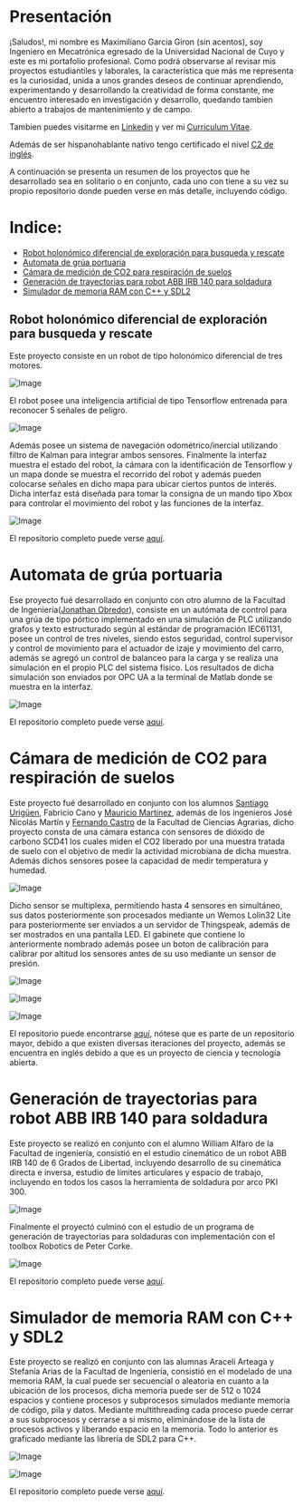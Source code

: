 # Presentación
¡Saludos!, mi nombre es Maximiliano Garcia Giron (sin acentos), soy Ingeniero en Mecatrónica egresado de la Universidad Nacional de Cuyo y este es mi portafolio profesional. Como podrá observarse al revisar mis proyectos estudiantiles y laborales, la característica que más me representa es la curiosidad, unida a unos grandes deseos de continuar aprendiendo, experimentando y desarrollando la creatividad de forma constante, me encuentro interesado en investigación y desarrollo, quedando tambien abierto a trabajos de mantenimiento y de campo.

Tambien puedes visitarme en [Linkedin](https://www.linkedin.com/in/maximiliano-garcia-giron-01a9251ba/) y ver mi [Curriculum Vitae](https://github.com/MaximilianoGarcia716/Portafolio/blob/main/Curriculum%20Vitae/CURRICULUM%20VITAE%20Garcia%20Maximiliano.pdf).

Además de ser hispanohablante nativo tengo certificado el nivel [C2 de inglés](https://efset.org/cert/wq7khc).

A continuación se presenta un resumen de los proyectos que he desarrollado sea en solitario o en conjunto, cada uno con tiene a su vez su propio repositorio donde pueden verse en más detalle, incluyendo código.

# Indice:
- [Robot holonómico diferencial de exploración para busqueda y rescate](#Item1)
- [Automata de grúa portuaria](#Item2)
- [Cámara de medición de CO2 para respiración de suelos](#Item3)
- [Generación de trayectorias para robot ABB IRB 140 para soldadura](#Item4)
- [Simulador de memoria RAM con C++ y SDL2](#Item5)

## <a id="Item1"></a> Robot holonómico diferencial de exploración para busqueda y rescate

Este proyecto consiste en un robot de tipo holonómico diferencial de tres motores.

![Image](https://raw.githubusercontent.com/MaximilianoGarcia716/Portafolio/main/Imagenes/03.jpg)

El robot posee una inteligencia artificial de tipo Tensorflow entrenada para reconocer 5 señales de peligro.

![Image](https://raw.githubusercontent.com/MaximilianoGarcia716/Portafolio/main/Imagenes/01.jpg)

Además posee un sistema de navegación odométrico/inercial utilizando filtro de Kalman para integrar ambos sensores. Finalmente la interfaz muestra el estado del robot, la cámara con la identificación de Tensorflow y un mapa donde se muestra el recorrido del robot y además pueden colocarse señales en dicho mapa para ubicar ciertos puntos de interés. Dicha interfaz está diseñada para tomar la consigna de un mando tipo Xbox para controlar el movimiento del robot y las funciones de la interfaz.

![Image](https://raw.githubusercontent.com/MaximilianoGarcia716/Portafolio/main/Imagenes/02.jpg)

El repositorio completo puede verse [aquí](https://github.com/MaximilianoGarcia716/Proyecto-Final-de-Estudios).

# Automata de grúa portuaria
<a id="Item2"></a>

Ese proyecto fué desarrollado en conjunto con otro alumno de la Facultad de Ingeniería([Jonathan Obredor](https://github.com/jonathan-obredor)), consiste en un autómata de control para una grúa de tipo pórtico implementado en una simulación de PLC utilizando grafos y texto estructurado según al estándar de programación IEC61131, posee un control de tres niveles, siendo estos seguridad, control supervisor y control de movimiento para el actuador de izaje y movimiento del carro, además se agregó un control de balanceo para la carga y se realiza una simulación en el propio PLC del sistema físico. Los resultados de dicha simulación son enviados por OPC UA a la terminal de Matlab donde se muestra en la interfaz.

![Image](https://raw.githubusercontent.com/MaximilianoGarcia716/Portafolio/main/Imagenes/04.jpg)

El repositorio completo puede verse [aquí](https://github.com/MaximilianoGarcia716/Automata-de-grua-portuaria).

# Cámara de medición de CO2 para respiración de suelos
<a id="Item3"></a>

Este proyecto fué desarrollado en conjunto con los alumnos [Santiago Urigüen](https://github.com/Santi-Uriguen), Fabricio Cano y [Mauricio Martínez](https://github.com/MauriM2023), además de los ingenieros José Nicolás Martín y [Fernando Castro](https://github.com/nanocastro) de la Facultad de Ciencias Agrarias, dicho proyecto consta de una cámara estanca con sensores de dióxido de carbono SCD41 los cuales miden el CO2 liberado por una muestra tratada de suelo con el objetivo de medir la actividad microbiana de dicha muestra. Además dichos sensores posee la capacidad de medir temperatura y humedad.

![Image](https://raw.githubusercontent.com/GenericLab/CO2-soil-respiration-chamber/main/hardware/WEMOS-lolin32_Multiplexing_SCD41%20schematics/Soil%20Chamber.jpg)

Dicho sensor se multiplexa, permitiendo hasta 4 sensores en simultáneo, sus datos posteriormente son procesados mediante un Wemos Lolin32 Lite para posteriormente ser enviados a un servidor de Thingspeak, además de ser mostrados en una pantalla LED. El gabinete que contiene lo anteriormente nombrado además posee un boton de calibración para calibrar por altitud los sensores antes de su uso mediante un sensor de presión.

![Image](https://raw.githubusercontent.com/GenericLab/CO2-soil-respiration-chamber/main/hardware/WEMOS-lolin32_Multiplexing_SCD41%20schematics/Soil%20Chamber%20Cabinet.jpg)

![Image](https://raw.githubusercontent.com/GenericLab/CO2-soil-respiration-chamber/main/hardware/WEMOS-lolin32_Multiplexing_SCD41%20schematics/Soil%20Chamber%20Cabinet%20with%20conections.jpeg)

![Image](https://raw.githubusercontent.com/GenericLab/CO2-soil-respiration-chamber/main/hardware/WEMOS-lolin32_Multiplexing_SCD41%20schematics/Cabinet%20while%20Measuring.jpeg)

El repositorio puede encontrarse [aquí](https://github.com/GenericLab/CO2-soil-respiration-chamber/tree/main/software/ESP32-S2/WEMOS-lolin32_Multiplexing_SCD41), nótese que es parte de un repositorio mayor, debido a que existen diversas iteraciones del proyecto, además se encuentra en inglés debido a que es un proyecto de ciencia y tecnología abierta.

# Generación de trayectorias para robot ABB IRB 140 para soldadura
<a id="Item4"></a>

Este proyecto se realizó en conjunto con el alumno William Alfaro de la Facultad de ingeniería, consistió en el estudio cinemático de un robot ABB IRB 140 de 6 Grados de Libertad, incluyendo desarrollo de su cinemática directa e inversa, estudio de límites articulares y espacio de trabajo, incluyendo en todos los casos la herramienta de soldadura por arco PKI 300.

![Image](https://raw.githubusercontent.com/MaximilianoGarcia716/Portafolio/main/Imagenes/05.jpg)

Finalmente el proyectó culminó con el estudio de un programa de generación de trayectorias para soldaduras con implementación con el toolbox Robotics de Peter Corke.

![Image](https://raw.githubusercontent.com/MaximilianoGarcia716/Portafolio/main/Imagenes/06.jpg)

El repositorio completo puede verse [aquí](https://github.com/MaximilianoGarcia716/Cinematica-y-soldadura-ABB-IRB-140).

# Simulador de memoria RAM con C++ y SDL2
<a id="Item5"></a>

Este proyecto se realizó en conjunto con las alumnas Araceli Arteaga y Stefanía Arias de la Facultad de Ingeniería, consistió en el modelado de una memoria RAM, la cual puede ser secuencial o aleatoria en cuanto a la ubicación de los procesos, dicha memoria puede ser de 512 o 1024 espacios y contiene procesos y subprocesos simulados mediante memoria de código, pila y datos. Mediante multithreading cada proceso puede cerrar a sus subprocesos y cerrarse a si mismo, eliminándose de la lista de procesos activos y liberando espacio en la memoria. Todo lo anterior es graficado mediante las librería de SDL2 para C++.

![Image](https://raw.githubusercontent.com/MaximilianoGarcia716/Portafolio/main/Imagenes/07.jpg)

![Image](https://raw.githubusercontent.com/MaximilianoGarcia716/Portafolio/main/Imagenes/08.jpg)

El repositorio completo puede verse [aquí](https://github.com/MaximilianoGarcia716/Simulador-RAM).
